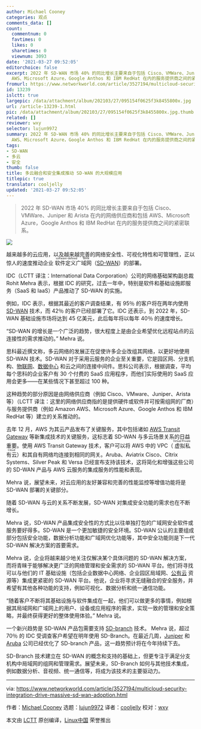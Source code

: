 ```yaml
---
author: Michael Cooney
categories: 观点
comments_data: []
count:
  commentnum: 0
  favtimes: 0
  likes: 0
  sharetimes: 0
  viewnum: 3093
date: '2021-03-27 09:52:05'
editorchoice: false
excerpt: 2022 年 SD-WAN 市场 40% 的同比增长主要来自于包括 Cisco、VMWare、Juniper 和 Arista 在内的网络供应商和包括
  AWS、Microsoft Azure，Google Anthos 和 IBM RedHat 在内的服务提供商之间的紧密联系。
fromurl: https://www.networkworld.com/article/3527194/multicloud-security-integration-drive-massive-sd-wan-adoption.html
id: 13239
islctt: true
largepic: /data/attachment/album/202103/27/095154f0625f3k8455800x.jpg
url: /article-13239-1.html
pic: /data/attachment/album/202103/27/095154f0625f3k8455800x.jpg.thumb.jpg
related: []
reviewer: wxy
selector: lujun9972
summary: 2022 年 SD-WAN 市场 40% 的同比增长主要来自于包括 Cisco、VMWare、Juniper 和 Arista 在内的网络供应商和包括
  AWS、Microsoft Azure，Google Anthos 和 IBM RedHat 在内的服务提供商之间的紧密联系。
tags:
- SD-WAN
- 多云
- 安全
thumb: false
title: 多云融合和安全集成推动 SD-WAN 的大规模应用
titlepic: true
translator: cooljelly
updated: '2021-03-27 09:52:05'
---
```



> 
> 2022 年 SD-WAN 市场 40% 的同比增长主要来自于包括 Cisco、VMWare、Juniper 和 Arista 在内的网络供应商和包括 AWS、Microsoft Azure，Google Anthos 和 IBM RedHat 在内的服务提供商之间的紧密联系。
> 
> 
> 


![](/data/attachment/album/202103/27/095154f0625f3k8455800x.jpg)


越来越多的云应用，以及越来越完善的网络安全性、可视化特性和可管理性，正以惊人的速度推动企业<ruby> 软件定义广域网 <rt>  software-defined WAN </rt></ruby>（[SD-WAN](https://www.networkworld.com/article/3031279/sd-wan-what-it-is-and-why-you-ll-use-it-one-day.html)）的部署。


IDC（LCTT 译注：International Data Corporation）公司的网络基础架构副总裁 Rohit Mehra 表示，根据 IDC 的研究，过去一年中，特别是软件和基础设施即服务（SaaS 和 IaaS）产品推动了 SD-WAN 的实施。


例如，IDC 表示，根据其最近的客户调查结果，有 95％ 的客户将在两年内使用 [SD-WAN](https://www.networkworld.com/article/3489938/what-s-hot-at-the-edge-for-2020-everything.html) 技术，而 42％ 的客户已经部署了它。IDC 还表示，到 2022 年，SD-WAN 基础设施市场将达到 45 亿美元，此后每年将以每年 40％ 的速度增长。


“SD-WAN 的增长是一个广泛的趋势，很大程度上是由企业希望优化远程站点的云连接性的需求推动的。” Mehra 说。


思科最近撰文称，多云网络的发展正在促使许多企业改组其网络，以更好地使用 SD-WAN 技术。SD-WAN 对于采用云服务的企业至关重要，它是园区网、分支机构、[物联网](https://www.networkworld.com/article/3207535/what-is-iot-the-internet-of-things-explained.html)、[数据中心](https://www.networkworld.com/article/3223692/what-is-a-data-centerhow-its-changed-and-what-you-need-to-know.html) 和云之间的连接中间件。思科公司表示，根据调查，平均每个思科的企业客户有 30 个付费的 SaaS 应用程序，而他们实际使用的 SaaS 应用会更多——在某些情况下甚至超过 100 种。


这种趋势的部分原因是由网络供应商（例如 Cisco、VMware、Juniper、Arista 等）（LCTT 译注：这里的网络供应商指的是提供硬件或软件并可按需组网的厂商）与服务提供商（例如 Amazon AWS、Microsoft Azure、Google Anthos 和 IBM RedHat 等）建立的关系推动的。


去年 12 月，AWS 为其云产品发布了关键服务，其中包括诸如 [AWS Transit Gateway](https://aws.amazon.com/transit-gateway/) 等新集成技术的关键服务，这标志着 SD-WAN 与多云场景关系的日益重要。使用 AWS Transit Gateway 技术，客户可以将 AWS 中的 VPC（<ruby> 虚拟私有云 <rt>  Virtual Private Cloud </rt></ruby>）和其自有网络均连接到相同的网关。Aruba、Aviatrix Cisco、Citrix Systems、Silver Peak 和 Versa 已经宣布支持该技术，这将简化和增强这些公司的 SD-WAN 产品与 AWS 云服务的集成服务的性能和表现。


Mehra 说，展望未来，对云应用的友好兼容和完善的性能监控等增值功能将是 SD-WAN 部署的关键部分。


随着 SD-WAN 与云的关系不断发展，SD-WAN 对集成安全功能的需求也在不断增长。


Mehra 说，SD-WAN 产品集成安全性的方式比以往单独打包的广域网安全软件或服务要好得多。SD-WAN 是一个更加敏捷的安全环境。SD-WAN 公认的主要组成部分包括安全功能，数据分析功能和广域网优化功能等，其中安全功能则是下一代 SD-WAN 解决方案的首要需求。


Mehra 说，企业将越来越少地关注仅解决某个具体问题的 SD-WAN 解决方案，而将青睐于能够解决更广泛的网络管理和安全需求的 SD-WAN 平台。他们将寻找可以与他们的 IT 基础设施（包括企业数据中心网络、企业园区局域网、[公有云](https://www.networkworld.com/article/2159885/cloud-computing-gartner-5-things-a-private-cloud-is-not.html) 资源等）集成更紧密的 SD-WAN 平台。他说，企业将寻求无缝融合的安全服务，并希望有其他各种功能的支持，例如可视化、数据分析和统一通信功能。


“随着客户不断将其基础设施与软件集成在一起，他们可以做更多的事情，例如根据其局域网和广域网上的用户、设备或应用程序的需求，实现一致的管理和安全策略，并最终获得更好的整体使用体验。” Mehra 说。


一个新兴趋势是 SD-WAN 产品包需要支持 [SD-branch](https://www.networkworld.com/article/3250664/sd-branch-what-it-is-and-why-youll-need-it.html) 技术。 Mehra 说，超过 70％ 的 IDC 受调查客户希望在明年使用 SD-Branch。在最近几周，[Juniper](https://www.networkworld.com/article/3487801/juniper-broadens-sd-branch-management-switch-options.html) 和 [Aruba](https://www.networkworld.com/article/3513357/aruba-reinforces-sd-branch-with-security-management-upgrades.html) 公司已经优化了 SD-branch 产品，这一趋势预计将在今年持续下去。


SD-Branch 技术建立在 SD-WAN 的概念和支持的基础上，但更专注于满足分支机构中局域网的组网和管理需求。展望未来，SD-Branch 如何与其他技术集成，例如数据分析、音视频、统一通信等，将成为该技术的主要驱动力。




---


via: <https://www.networkworld.com/article/3527194/multicloud-security-integration-drive-massive-sd-wan-adoption.html>


作者：[Michael Cooney](https://www.networkworld.com/author/Michael-Cooney/) 选题：[lujun9972](https://github.com/lujun9972) 译者：[cooljelly](https://github.com/cooljelly) 校对：[wxy](https://github.com/wxy)


本文由 [LCTT](https://github.com/LCTT/TranslateProject) 原创编译，[Linux中国](https://linux.cn/) 荣誉推出